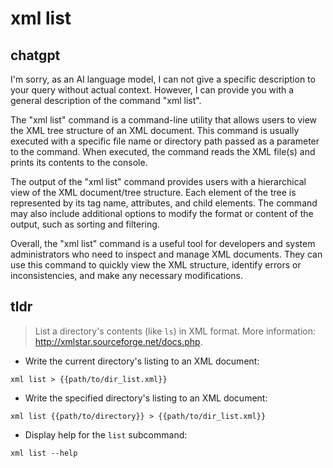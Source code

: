 # xml list 
## chatgpt 
I'm sorry, as an AI language model, I can not give a specific description to your query without actual context. However, I can provide you with a general description of the command "xml list".

The "xml list" command is a command-line utility that allows users to view the XML tree structure of an XML document. This command is usually executed with a specific file name or directory path passed as a parameter to the command. When executed, the command reads the XML file(s) and prints its contents to the console.

The output of the "xml list" command provides users with a hierarchical view of the XML document/tree structure. Each element of the tree is represented by its tag name, attributes, and child elements. The command may also include additional options to modify the format or content of the output, such as sorting and filtering.

Overall, the "xml list" command is a useful tool for developers and system administrators who need to inspect and manage XML documents. They can use this command to quickly view the XML structure, identify errors or inconsistencies, and make any necessary modifications. 

## tldr 
 
> List a directory's contents (like `ls`) in XML format.
> More information: <http://xmlstar.sourceforge.net/docs.php>.

- Write the current directory's listing to an XML document:

`xml list > {{path/to/dir_list.xml}}`

- Write the specified directory's listing to an XML document:

`xml list {{path/to/directory}} > {{path/to/dir_list.xml}}`

- Display help for the `list` subcommand:

`xml list --help`
